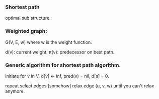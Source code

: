 ### Shortest path
optimal sub structure.

### Weighted graph:
G(V, E, w) where w is the weight function.

d(v): current weight.
π(v): predecessor on best path.

### Generic algorithm for shortest path algorithm.
initiate for v in V, d[v] <- inf, pred(v) = nil, d[s] = 0.

repeat select edges [somehow]
relax edge (u, v, w)
until you can't relax anymore.
